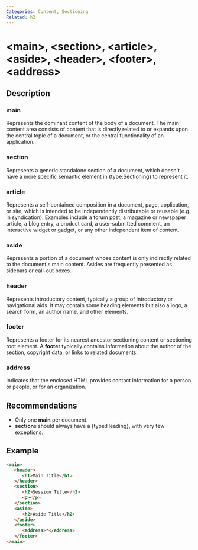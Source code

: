```yaml
---
Categories: Content, Sectioning
Related: h2
---
```


# &lt;main&gt;, &lt;section&gt;, &lt;article&gt;, &lt;aside&gt;, &lt;header&gt;, &lt;footer&gt;, &lt;address&gt;

## Description

### main

Represents the dominant content of the body of a document. The main content area consists of content that is directly related to or expands upon the central topic of a document, or the central functionality of an application.

### section

Represents a generic standalone section of a document, which doesn't have a more specific semantic element in {type:Sectioning} to represent it.

### article

Represents a self-contained composition in a document, page, application, or site, which is intended to be independently distributable or reusable (e.g., in syndication). Examples include a forum post, a magazine or newspaper article, a blog entry, a product card, a user-submitted comment, an interactive widget or gadget, or any other independent item of content.

### aside

Represents a portion of a document whose content is only indirectly related to the document's main content. Asides are frequently presented as sidebars or call-out boxes.

### header

Represents introductory content, typically a group of introductory or navigational aids. It may contain some heading elements but also a logo, a search form, an author name, and other elements.

### footer

Represents a footer for its nearest ancestor sectioning content or sectioning root element. A **footer** typically contains information about the author of the section, copyright data, or links to related documents.

### address

Indicates that the enclosed HTML provides contact information for a person or people, or for an organization.

## Recommendations

-  Only one **main** per document.
-  **section**s should always have a {type:Heading}, with very few exceptions.

## Example

```html
<main>
   <header>
      <h1>Main Title</h1>
   </header>
   <section>
      <h2>Session Title</h2>
      <p></p>
   </section>
   <aside>
      <h2>Aside Title</h2>
   </aside>
   <footer>
      <address>*</address>
   </footer>
</main>
```
